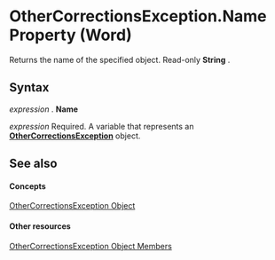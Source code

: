 
# OtherCorrectionsException.Name Property (Word)

Returns the name of the specified object. Read-only  **String** .


## Syntax

 _expression_ . **Name**

 _expression_ Required. A variable that represents an **[OtherCorrectionsException](f3c92186-0d3a-0585-b545-3a94e27a7d7b.md)** object.


## See also


#### Concepts


[OtherCorrectionsException Object](f3c92186-0d3a-0585-b545-3a94e27a7d7b.md)
#### Other resources


[OtherCorrectionsException Object Members](664c6907-2f18-ff9d-c2dc-afeccda5d2bb.md)
